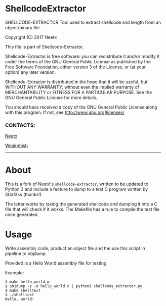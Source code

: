 ShellcodeExtractor
========

SHELLCODE-EXTRACTOR
Tool used to extract shellcode and length from an object/binary file.

Copyright (C) 2017  Neetx

This file is part of Shellcode-Extractor.

Shellcode-Extractor is free software: you can redistribute it and/or modify
it under the terms of the GNU General Public License as published by
the Free Software Foundation, either version 3 of the License, or
(at your option) any later version.

Shellcode-Extractor is distributed in the hope that it will be useful,
but WITHOUT ANY WARRANTY; without even the implied warranty of
MERCHANTABILITY or FITNESS FOR A PARTICULAR PURPOSE.  See the
GNU General Public License for more details.

You should have received a copy of the GNU General Public License
along with this program.  If not, see <http://www.gnu.org/licenses/>

### CONTACTS:
[Neetx](mailto:neetx@protonmail.com)

[Weakphish](mailto:john123allison@gmail.com)

---
# About 
This is a fork of Neetx's `shellcode-extractor`, written to be updated to Python 3 and include a feature to dump to a test C program written by St4rl3ss (thanks!).

The latter works by taking the generated shellcode and dumping it into a C file that will check if it works. The Makefile has a rule to compile the test file once generated.

# Usage

Write assembly code, product an object file and the use this script in pipeline to objdump.

Provided is a Hello World assembly file for testing. 

Example:
```
$ make hello_world.o
$ objdump -z -d hello_world.o | python3 shellcode_extractor.py 
$ make shelltest 
$ ./shelltest
Hello, world!
```
